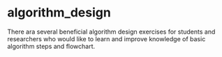 # algorithm_design
There ara several beneficial algorithm design exercises for students and researchers who would like to learn and improve knowledge of basic algorithm steps and flowchart.

